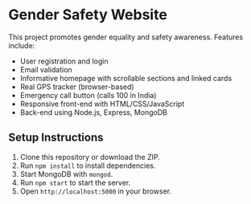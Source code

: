 # Gender Safety Website

This project promotes gender equality and safety awareness. Features include:

- User registration and login
- Email validation
- Informative homepage with scrollable sections and linked cards
- Real GPS tracker (browser-based)
- Emergency call button (calls 100 in India)
- Responsive front-end with HTML/CSS/JavaScript
- Back-end using Node.js, Express, MongoDB

## Setup Instructions

1. Clone this repository or download the ZIP.
2. Run `npm install` to install dependencies.
3. Start MongoDB with `mongod`.
4. Run `npm start` to start the server.
5. Open `http://localhost:5000` in your browser.
